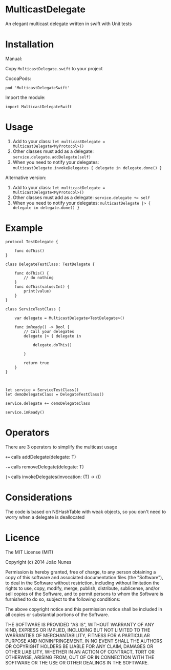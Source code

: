 # MulticastDelegate
An elegant multicast delegate written in swift with Unit tests

Installation
============

Manual:

Copy `MulticastDelegate.swift` to your project

CocoaPods:

	pod 'MulticastDelegateSwift'
Import the module:

	import MulticastDelegateSwift

Usage
============
1. Add to your class: `let multicastDelegate = MulticastDelegate<MyProtocol>()`
2. Other classes must add as a delegate: `service.delegate.addDelegate(self)`
3. When you need to notify your delegates: `multicastDelegate.invokeDelegates { delegate in delegate.done() }`

Alternative version:

1. Add to your class: `let multicastDelegate = MulticastDelegate<MyProtocol>()`
2. Other classes must add as a delegate: `service.delegate += self`
3. When you need to notify your delegates: `multicastDelegate |> { delegate in delegate.done() }`


Example
===========

    protocol TestDelegate {
	
	    func doThis()
    }

    class DelegateTestClass: TestDelegate {
	
	    func doThis() {
	    	// do nothing
    	}
    	func doThis(value:Int) {
	    	print(value)
	    }
    }

    class ServiceTestClass {
	
    	var delegate = MulticastDelegate<TestDelegate>()
	
	    func imReady() -> Bool {
		    // Call your delegates 
	    	delegate |> { delegate in
			
		    	delegate.doThis()
			
	    	}

		    return true
    	}
    }



    let service = ServiceTestClass()
	let demoDelegateClass = DelegateTestClass()
		
	service.delegate += demoDelegateClass
		
	service.imReady()
    

Operators
============
There are 3 operators to simplify the multicast usage

`+=` calls addDelegate(delegate: T)

`-=` calls removeDelegate(delegate: T)

`|>` calls invokeDelegates(invocation: (T) -> ())


Considerations
============
The code is based on NSHashTable with weak objects, so you don't need to worry when a delegate is deallocated

Licence
============
        
The MIT License (MIT)

Copyright (c) 2014 João Nunes

Permission is hereby granted, free of charge, to any person obtaining a copy of
this software and associated documentation files (the "Software"), to deal in
the Software without restriction, including without limitation the rights to
use, copy, modify, merge, publish, distribute, sublicense, and/or sell copies of
the Software, and to permit persons to whom the Software is furnished to do so,
subject to the following conditions:

The above copyright notice and this permission notice shall be included in all
copies or substantial portions of the Software.

THE SOFTWARE IS PROVIDED "AS IS", WITHOUT WARRANTY OF ANY KIND, EXPRESS OR
IMPLIED, INCLUDING BUT NOT LIMITED TO THE WARRANTIES OF MERCHANTABILITY, FITNESS
FOR A PARTICULAR PURPOSE AND NONINFRINGEMENT. IN NO EVENT SHALL THE AUTHORS OR
COPYRIGHT HOLDERS BE LIABLE FOR ANY CLAIM, DAMAGES OR OTHER LIABILITY, WHETHER
IN AN ACTION OF CONTRACT, TORT OR OTHERWISE, ARISING FROM, OUT OF OR IN
CONNECTION WITH THE SOFTWARE OR THE USE OR OTHER DEALINGS IN THE SOFTWARE.
